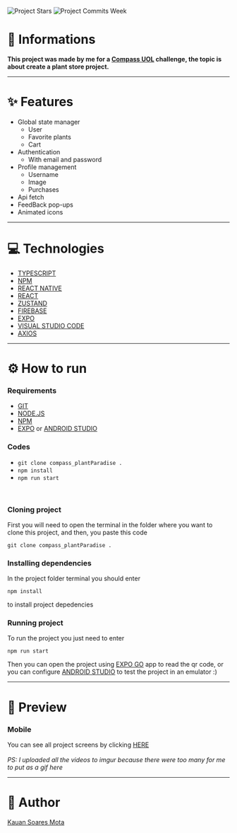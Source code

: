 ![Project Stars](https://img.shields.io/github/stars/4kauanmota/compass_plantParadise?color=1e90ff) ![Project Commits Week](https://img.shields.io/github/commit-activity/w/compass_plantParadise/NAME?color=1e90ff)

# 📄 **Informations**
**This project was made by me for a [Compass UOL](https://compass.uol/en/home/) challenge, the topic is about create a plant store project.**

---

# ✨ **Features**
+ Global state manager
  + User
  + Favorite plants
  + Cart
+ Authentication
  + With email and password
+ Profile management
  + Username
  + Image
  + Purchases
+ Api fetch
+ FeedBack pop-ups
+ Animated icons


---

# 💻 **Technologies**
+ [TYPESCRIPT](https://www.typescriptlang.org/)
+ [NPM](https://www.npmjs.com/)
+ [REACT NATIVE](https://reactnative.dev/)
+ [REACT](https://react.dev/)
+ [ZUSTAND](https://zustand-demo.pmnd.rs/)
+ [FIREBASE](https://firebase.google.com/?hl=pt)
+ [EXPO](https://expo.dev/)
+ [VISUAL STUDIO CODE](https://code.visualstudio.com/)
+ [AXIOS](https://axios-http.com)

---

# ⚙️ **How to run**
### Requirements
+ [GIT](https://git-scm.com/)
+ [NODE.JS](https://nodejs.org/en)
+ [NPM](https://www.npmjs.com/)
+ [EXPO](https://expo.dev/client) or [ANDROID STUDIO](https://developer.android.com/studio)

### Codes
+ `git clone compass_plantParadise .`
+ `npm install`
+ `npm run start`

<br>

### Cloning project
First you will need to open the terminal in the folder where you want to clone this project, and then, you paste this code 
```
git clone compass_plantParadise .
```

### Installing dependencies
In the project folder terminal you should enter 
```
npm install
```
to install project depedencies

### Running project
To run the project you just need to enter 
```
npm run start
```

Then you can open the project using [EXPO GO](https://expo.dev/client) app to read the qr code, or you can configure [ANDROID STUDIO](https://developer.android.com/studio) to test the project in an emulator :)

---

# 👀 **Preview**
### Mobile
You can see all project screens by clicking [HERE](https://imgur.com/a/krAyGAr) <br><br>
_PS: I uploaded all the videos to imgur because there were too many for me to put as a gif here_

---

# 📝 **Author**
[Kauan Soares Mota](https://github.com/4kauanmota)
